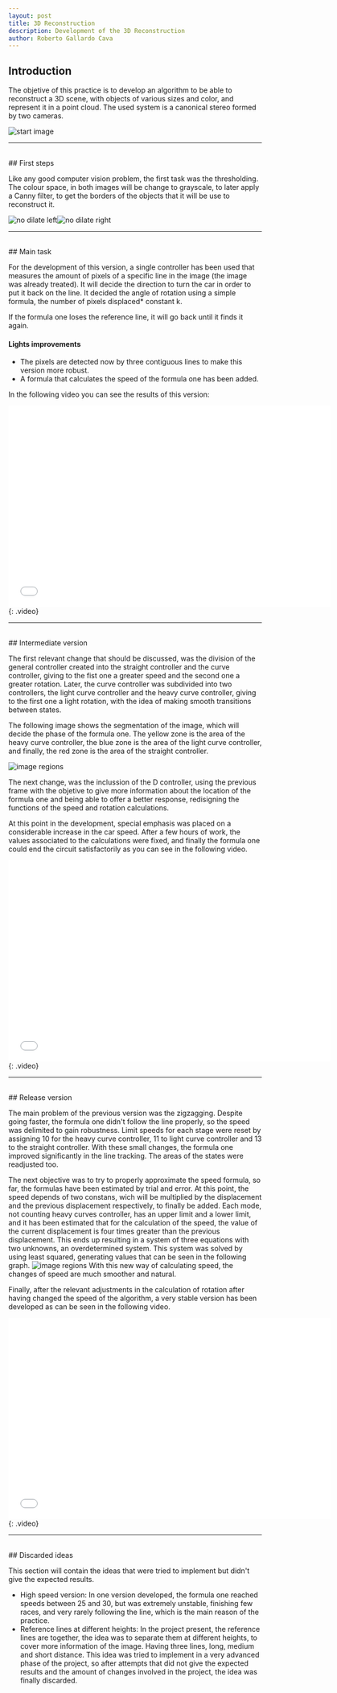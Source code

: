 ```yaml
---
layout: post
title: 3D Reconstruction
description: Development of the 3D Reconstruction
author: Roberto Gallardo Cava
---
```


## Introduction

The objetive of this practice is to develop an algorithm to be able to reconstruct a 3D scene, with objects of various sizes and color, and represent it in a point cloud.
The used system is a canonical stereo formed by two cameras.


![start image]({{site.baseurl}}/images/3d_reconstruction.png)

******************************************************************************************************************************************************************************************************************
<br>
## First steps

Like any good computer vision problem, the first task was the thresholding. The colour space, in both images will be change to grayscale, to later apply a Canny filter, to get the borders
of the objects that it will be use to reconstruct it.

![no dilate left]({{site.baseurl}}/images/left_no_dilate.jpeg)![no dilate right]({{site.baseurl}}/images/right_no_dilate.jpeg)

******************************************************************************************************************************************************************************************************************
<br>
## Main task

For the development of this version, a single controller has been used that measures the amount of pixels of a specific line in the image (the image was already treated). It will decide the direction
 to turn the car in order to put it back on the line. It decided the angle of rotation using a simple formula, the number of pixels displaced* constant k.
 
If the formula one loses the reference line, it will go back until it finds it again.

#### Lights improvements

* The pixels are detected now by three contiguous lines to make this version more robust.
* A formula that calculates the speed of the formula one has been added.

In the following video you can see the results of this version:
<iframe width="640" height="400" src="{{site.baseurl}}/images/v1.mp4" frameborder="0" allowfullscreen></iframe>
{: .video}

******************************************************************************************************************************************************************************************************************
<br>
## Intermediate version

The first relevant change that should be discussed, was the division of the general controller created into the straight controller and the curve controller, giving to the fist one a greater speed and the 
second one a greater rotation. Later, the curve controller was subdivided into two controllers, the light curve controller and the heavy curve controller, giving to the first one a light rotation,
with the idea of making smooth transitions between states.

The following image shows the segmentation of the image, which will decide the phase of the formula one. The yellow zone is the area of the heavy curve controller, the blue zone is the area of the 
light curve controller, and finally, the red zone is the area of the straight controller.

![image regions]({{site.baseurl}}/images/regiones.png)

The next change, was the inclussion of the D controller, using the previous frame with the objetive to give more information about the location of the formula one and being able to offer a better response,
redisigning the functions of the speed and rotation calculations.

At this point in the development, special emphasis was placed on a considerable increase in the car speed. After a few hours of work, the values associated to the calculations were fixed, and finally the 
formula one could end the circuit satisfactorily as you can see in the following video.

<iframe width="640" height="400" src="{{site.baseurl}}/images/v2.mp4" frameborder="0" allowfullscreen></iframe>
{: .video}


******************************************************************************************************************************************************************************************************************
<br>
## Release version

The main problem of the previous version was the zigzagging. Despite going faster, the formula one didn't follow the line properly, so the speed was delimited to gain robustness.
Limit speeds for each stage were reset by assigning 10 for the heavy curve controller, 11 to light curve controller and 13 to the straight controller. With these small changes, the formula
one improved significantly in the line tracking. The areas of the states were readjusted too.

The next objective was to try to properly approximate the speed formula, so far, the formulas have been estimated by trial and error. At this point, the speed depends of two constans, wich will be multiplied by the displacement and the previous
displacement respectively, to finally be added. Each mode, not counting heavy curves controller, has an upper limit and a lower limit, and it has been estimated that for the calculation of
the speed, the value of the current displacement is four times greater than the previous displacement. This ends up resulting in a system of three equations with two unknowns, an overdetermined
system. This system was solved by using least squared, generating values that can be seen in the following graph.
![image regions]({{site.baseurl}}/images/grafica_velocidad.png)
With this new way of calculating speed, the changes of speed are much smoother and natural.

Finally, after the relevant adjustments in the calculation of rotation after having changed the speed of the algorithm, a very stable version has been developed as can be seen in the following video.
<iframe width="640" height="400" src="{{site.baseurl}}/images/v3.mp4" frameborder="0" allowfullscreen></iframe>
{: .video}

******************************************************************************************************************************************************************************************************************
<br>
## Discarded ideas

This section will contain the ideas that were tried to implement but didn't give the expected results.

* High speed version: In one version developed, the formula one reached speeds between 25 and 30, but was extremely unstable, finishing few races, and very rarely following the line, which is the main reason
of the practice.
* Reference lines at different heights: In the project present, the reference lines are together, the idea was to separate them at different heights, to cover more information of the image. Having three lines, long, medium and short distance.
This idea was tried to implement in a very advanced phase of the project, so after attempts that did not give the expected results and the amount of changes involved in the project, the idea was finally discarded.

